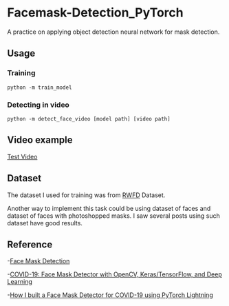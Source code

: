 # Facemask-Detection_PyTorch
A practice on applying object detection neural network for mask detection.

## Usage

### Training
```
python -m train_model
```

### Detecting in video
```
python -m detect_face_video [model path] [video path]
```

## Video example

[Test Video](https://www.youtube.com/watch?v=Oc-hEum_qU4)

## Dataset
The dataset I used for training was from [RWFD](https://github.com/X-zhangyang/Real-World-Masked-Face-Dataset) Dataset.

Another way to implement this task could be using dataset of faces and dataset of faces with photoshopped masks. I saw several posts using such dataset have good results.

## Reference

-[Face Mask Detection](https://github.com/chandrikadeb7/Face-Mask-Detection)

-[COVID-19: Face Mask Detector with OpenCV, Keras/TensorFlow, and Deep Learning](https://www.pyimagesearch.com/2020/05/04/covid-19-face-mask-detector-with-opencv-keras-tensorflow-and-deep-learning/)

-[How I built a Face Mask Detector for COVID-19 using PyTorch Lightning](https://towardsdatascience.com/how-i-built-a-face-mask-detector-for-covid-19-using-pytorch-lightning-67eb3752fd61)
